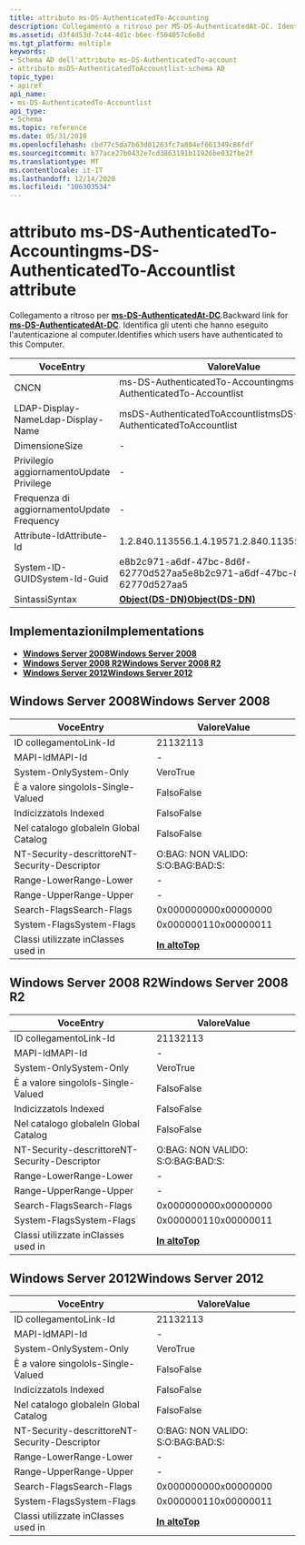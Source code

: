 ```yaml
---
title: attributo ms-DS-AuthenticatedTo-Accounting
description: Collegamento a ritroso per MS-DS-AuthenticatedAt-DC. Identifica gli utenti che hanno eseguito l'autenticazione al computer.
ms.assetid: d3f4d53d-7c44-4d1c-b6ec-f504057c6e8d
ms.tgt_platform: multiple
keywords:
- Schema AD dell'attributo ms-DS-AuthenticatedTo-account
- attributo msDS-AuthenticatedToAccountlist-schema AD
topic_type:
- apiref
api_name:
- ms-DS-AuthenticatedTo-Accountlist
api_type:
- Schema
ms.topic: reference
ms.date: 05/31/2018
ms.openlocfilehash: cbd77c5da7b63d01263fc7a804ef661349c86fdf
ms.sourcegitcommit: b77ace27b0432e7cd3863191b11926be032fbe2f
ms.translationtype: MT
ms.contentlocale: it-IT
ms.lasthandoff: 12/14/2020
ms.locfileid: "106303534"
---
```

# <a name="ms-ds-authenticatedto-accountlist-attribute"></a><span data-ttu-id="9f120-106">attributo ms-DS-AuthenticatedTo-Accounting</span><span class="sxs-lookup"><span data-stu-id="9f120-106">ms-DS-AuthenticatedTo-Accountlist attribute</span></span>

<span data-ttu-id="9f120-107">Collegamento a ritroso per [**ms-DS-AuthenticatedAt-DC**](a-msds-authenticatedatdc.md).</span><span class="sxs-lookup"><span data-stu-id="9f120-107">Backward link for [**ms-DS-AuthenticatedAt-DC**](a-msds-authenticatedatdc.md).</span></span> <span data-ttu-id="9f120-108">Identifica gli utenti che hanno eseguito l'autenticazione al computer.</span><span class="sxs-lookup"><span data-stu-id="9f120-108">Identifies which users have authenticated to this Computer.</span></span>



| <span data-ttu-id="9f120-109">Voce</span><span class="sxs-lookup"><span data-stu-id="9f120-109">Entry</span></span> | <span data-ttu-id="9f120-110">Valore</span><span class="sxs-lookup"><span data-stu-id="9f120-110">Value</span></span> |
|-------------------|-----------------------------------------|
| <span data-ttu-id="9f120-111">CN</span><span class="sxs-lookup"><span data-stu-id="9f120-111">CN</span></span>                | <span data-ttu-id="9f120-112">ms-DS-AuthenticatedTo-Accounting</span><span class="sxs-lookup"><span data-stu-id="9f120-112">ms-DS-AuthenticatedTo-Accountlist</span></span>       |
| <span data-ttu-id="9f120-113">LDAP-Display-Name</span><span class="sxs-lookup"><span data-stu-id="9f120-113">Ldap-Display-Name</span></span> | <span data-ttu-id="9f120-114">msDS-AuthenticatedToAccountlist</span><span class="sxs-lookup"><span data-stu-id="9f120-114">msDS-AuthenticatedToAccountlist</span></span>         |
| <span data-ttu-id="9f120-115">Dimensione</span><span class="sxs-lookup"><span data-stu-id="9f120-115">Size</span></span>              | \-                                      |
| <span data-ttu-id="9f120-116">Privilegio aggiornamento</span><span class="sxs-lookup"><span data-stu-id="9f120-116">Update Privilege</span></span>  | \-                                      |
| <span data-ttu-id="9f120-117">Frequenza di aggiornamento</span><span class="sxs-lookup"><span data-stu-id="9f120-117">Update Frequency</span></span>  | \-                                      |
| <span data-ttu-id="9f120-118">Attribute-Id</span><span class="sxs-lookup"><span data-stu-id="9f120-118">Attribute-Id</span></span>      | <span data-ttu-id="9f120-119">1.2.840.113556.1.4.1957</span><span class="sxs-lookup"><span data-stu-id="9f120-119">1.2.840.113556.1.4.1957</span></span>                 |
| <span data-ttu-id="9f120-120">System-ID-GUID</span><span class="sxs-lookup"><span data-stu-id="9f120-120">System-Id-Guid</span></span>    | <span data-ttu-id="9f120-121">e8b2c971-a6df-47bc-8d6f-62770d527aa5</span><span class="sxs-lookup"><span data-stu-id="9f120-121">e8b2c971-a6df-47bc-8d6f-62770d527aa5</span></span>    |
| <span data-ttu-id="9f120-122">Sintassi</span><span class="sxs-lookup"><span data-stu-id="9f120-122">Syntax</span></span>            | [<span data-ttu-id="9f120-123">**Object(DS-DN)**</span><span class="sxs-lookup"><span data-stu-id="9f120-123">**Object(DS-DN)**</span></span>](s-object-ds-dn.md) |



## <a name="implementations"></a><span data-ttu-id="9f120-124">Implementazioni</span><span class="sxs-lookup"><span data-stu-id="9f120-124">Implementations</span></span>

-   [<span data-ttu-id="9f120-125">**Windows Server 2008**</span><span class="sxs-lookup"><span data-stu-id="9f120-125">**Windows Server 2008**</span></span>](#windows-server-2008)
-   [<span data-ttu-id="9f120-126">**Windows Server 2008 R2**</span><span class="sxs-lookup"><span data-stu-id="9f120-126">**Windows Server 2008 R2**</span></span>](#windows-server-2008-r2)
-   [<span data-ttu-id="9f120-127">**Windows Server 2012**</span><span class="sxs-lookup"><span data-stu-id="9f120-127">**Windows Server 2012**</span></span>](#windows-server-2012)

## <a name="windows-server-2008"></a><span data-ttu-id="9f120-128">Windows Server 2008</span><span class="sxs-lookup"><span data-stu-id="9f120-128">Windows Server 2008</span></span>



| <span data-ttu-id="9f120-129">Voce</span><span class="sxs-lookup"><span data-stu-id="9f120-129">Entry</span></span> | <span data-ttu-id="9f120-130">Valore</span><span class="sxs-lookup"><span data-stu-id="9f120-130">Value</span></span> |
|------------------------|---------------------------------|
| <span data-ttu-id="9f120-131">ID collegamento</span><span class="sxs-lookup"><span data-stu-id="9f120-131">Link-Id</span></span>                | <span data-ttu-id="9f120-132">2113</span><span class="sxs-lookup"><span data-stu-id="9f120-132">2113</span></span>                            |
| <span data-ttu-id="9f120-133">MAPI-Id</span><span class="sxs-lookup"><span data-stu-id="9f120-133">MAPI-Id</span></span>                | \-                              |
| <span data-ttu-id="9f120-134">System-Only</span><span class="sxs-lookup"><span data-stu-id="9f120-134">System-Only</span></span>            | <span data-ttu-id="9f120-135">Vero</span><span class="sxs-lookup"><span data-stu-id="9f120-135">True</span></span>                            |
| <span data-ttu-id="9f120-136">È a valore singolo</span><span class="sxs-lookup"><span data-stu-id="9f120-136">Is-Single-Valued</span></span>       | <span data-ttu-id="9f120-137">Falso</span><span class="sxs-lookup"><span data-stu-id="9f120-137">False</span></span>                           |
| <span data-ttu-id="9f120-138">Indicizzato</span><span class="sxs-lookup"><span data-stu-id="9f120-138">Is Indexed</span></span>             | <span data-ttu-id="9f120-139">Falso</span><span class="sxs-lookup"><span data-stu-id="9f120-139">False</span></span>                           |
| <span data-ttu-id="9f120-140">Nel catalogo globale</span><span class="sxs-lookup"><span data-stu-id="9f120-140">In Global Catalog</span></span>      | <span data-ttu-id="9f120-141">Falso</span><span class="sxs-lookup"><span data-stu-id="9f120-141">False</span></span>                           |
| <span data-ttu-id="9f120-142">NT-Security-descrittore</span><span class="sxs-lookup"><span data-stu-id="9f120-142">NT-Security-Descriptor</span></span> | <span data-ttu-id="9f120-143">O:BAG: NON VALIDO: S:</span><span class="sxs-lookup"><span data-stu-id="9f120-143">O:BAG:BAD:S:</span></span>                    |
| <span data-ttu-id="9f120-144">Range-Lower</span><span class="sxs-lookup"><span data-stu-id="9f120-144">Range-Lower</span></span>            | \-                              |
| <span data-ttu-id="9f120-145">Range-Upper</span><span class="sxs-lookup"><span data-stu-id="9f120-145">Range-Upper</span></span>            | \-                              |
| <span data-ttu-id="9f120-146">Search-Flags</span><span class="sxs-lookup"><span data-stu-id="9f120-146">Search-Flags</span></span>           | <span data-ttu-id="9f120-147">0x00000000</span><span class="sxs-lookup"><span data-stu-id="9f120-147">0x00000000</span></span>                      |
| <span data-ttu-id="9f120-148">System-Flags</span><span class="sxs-lookup"><span data-stu-id="9f120-148">System-Flags</span></span>           | <span data-ttu-id="9f120-149">0x00000011</span><span class="sxs-lookup"><span data-stu-id="9f120-149">0x00000011</span></span>                      |
| <span data-ttu-id="9f120-150">Classi utilizzate in</span><span class="sxs-lookup"><span data-stu-id="9f120-150">Classes used in</span></span>        | [<span data-ttu-id="9f120-151">**In alto**</span><span class="sxs-lookup"><span data-stu-id="9f120-151">**Top**</span></span>](c-top.md)<br/> |



## <a name="windows-server-2008-r2"></a><span data-ttu-id="9f120-152">Windows Server 2008 R2</span><span class="sxs-lookup"><span data-stu-id="9f120-152">Windows Server 2008 R2</span></span>



| <span data-ttu-id="9f120-153">Voce</span><span class="sxs-lookup"><span data-stu-id="9f120-153">Entry</span></span> | <span data-ttu-id="9f120-154">Valore</span><span class="sxs-lookup"><span data-stu-id="9f120-154">Value</span></span> |
|------------------------|---------------------------------|
| <span data-ttu-id="9f120-155">ID collegamento</span><span class="sxs-lookup"><span data-stu-id="9f120-155">Link-Id</span></span>                | <span data-ttu-id="9f120-156">2113</span><span class="sxs-lookup"><span data-stu-id="9f120-156">2113</span></span>                            |
| <span data-ttu-id="9f120-157">MAPI-Id</span><span class="sxs-lookup"><span data-stu-id="9f120-157">MAPI-Id</span></span>                | \-                              |
| <span data-ttu-id="9f120-158">System-Only</span><span class="sxs-lookup"><span data-stu-id="9f120-158">System-Only</span></span>            | <span data-ttu-id="9f120-159">Vero</span><span class="sxs-lookup"><span data-stu-id="9f120-159">True</span></span>                            |
| <span data-ttu-id="9f120-160">È a valore singolo</span><span class="sxs-lookup"><span data-stu-id="9f120-160">Is-Single-Valued</span></span>       | <span data-ttu-id="9f120-161">Falso</span><span class="sxs-lookup"><span data-stu-id="9f120-161">False</span></span>                           |
| <span data-ttu-id="9f120-162">Indicizzato</span><span class="sxs-lookup"><span data-stu-id="9f120-162">Is Indexed</span></span>             | <span data-ttu-id="9f120-163">Falso</span><span class="sxs-lookup"><span data-stu-id="9f120-163">False</span></span>                           |
| <span data-ttu-id="9f120-164">Nel catalogo globale</span><span class="sxs-lookup"><span data-stu-id="9f120-164">In Global Catalog</span></span>      | <span data-ttu-id="9f120-165">Falso</span><span class="sxs-lookup"><span data-stu-id="9f120-165">False</span></span>                           |
| <span data-ttu-id="9f120-166">NT-Security-descrittore</span><span class="sxs-lookup"><span data-stu-id="9f120-166">NT-Security-Descriptor</span></span> | <span data-ttu-id="9f120-167">O:BAG: NON VALIDO: S:</span><span class="sxs-lookup"><span data-stu-id="9f120-167">O:BAG:BAD:S:</span></span>                    |
| <span data-ttu-id="9f120-168">Range-Lower</span><span class="sxs-lookup"><span data-stu-id="9f120-168">Range-Lower</span></span>            | \-                              |
| <span data-ttu-id="9f120-169">Range-Upper</span><span class="sxs-lookup"><span data-stu-id="9f120-169">Range-Upper</span></span>            | \-                              |
| <span data-ttu-id="9f120-170">Search-Flags</span><span class="sxs-lookup"><span data-stu-id="9f120-170">Search-Flags</span></span>           | <span data-ttu-id="9f120-171">0x00000000</span><span class="sxs-lookup"><span data-stu-id="9f120-171">0x00000000</span></span>                      |
| <span data-ttu-id="9f120-172">System-Flags</span><span class="sxs-lookup"><span data-stu-id="9f120-172">System-Flags</span></span>           | <span data-ttu-id="9f120-173">0x00000011</span><span class="sxs-lookup"><span data-stu-id="9f120-173">0x00000011</span></span>                      |
| <span data-ttu-id="9f120-174">Classi utilizzate in</span><span class="sxs-lookup"><span data-stu-id="9f120-174">Classes used in</span></span>        | [<span data-ttu-id="9f120-175">**In alto**</span><span class="sxs-lookup"><span data-stu-id="9f120-175">**Top**</span></span>](c-top.md)<br/> |



## <a name="windows-server-2012"></a><span data-ttu-id="9f120-176">Windows Server 2012</span><span class="sxs-lookup"><span data-stu-id="9f120-176">Windows Server 2012</span></span>



| <span data-ttu-id="9f120-177">Voce</span><span class="sxs-lookup"><span data-stu-id="9f120-177">Entry</span></span> | <span data-ttu-id="9f120-178">Valore</span><span class="sxs-lookup"><span data-stu-id="9f120-178">Value</span></span> |
|------------------------|---------------------------------|
| <span data-ttu-id="9f120-179">ID collegamento</span><span class="sxs-lookup"><span data-stu-id="9f120-179">Link-Id</span></span>                | <span data-ttu-id="9f120-180">2113</span><span class="sxs-lookup"><span data-stu-id="9f120-180">2113</span></span>                            |
| <span data-ttu-id="9f120-181">MAPI-Id</span><span class="sxs-lookup"><span data-stu-id="9f120-181">MAPI-Id</span></span>                | \-                              |
| <span data-ttu-id="9f120-182">System-Only</span><span class="sxs-lookup"><span data-stu-id="9f120-182">System-Only</span></span>            | <span data-ttu-id="9f120-183">Vero</span><span class="sxs-lookup"><span data-stu-id="9f120-183">True</span></span>                            |
| <span data-ttu-id="9f120-184">È a valore singolo</span><span class="sxs-lookup"><span data-stu-id="9f120-184">Is-Single-Valued</span></span>       | <span data-ttu-id="9f120-185">Falso</span><span class="sxs-lookup"><span data-stu-id="9f120-185">False</span></span>                           |
| <span data-ttu-id="9f120-186">Indicizzato</span><span class="sxs-lookup"><span data-stu-id="9f120-186">Is Indexed</span></span>             | <span data-ttu-id="9f120-187">Falso</span><span class="sxs-lookup"><span data-stu-id="9f120-187">False</span></span>                           |
| <span data-ttu-id="9f120-188">Nel catalogo globale</span><span class="sxs-lookup"><span data-stu-id="9f120-188">In Global Catalog</span></span>      | <span data-ttu-id="9f120-189">Falso</span><span class="sxs-lookup"><span data-stu-id="9f120-189">False</span></span>                           |
| <span data-ttu-id="9f120-190">NT-Security-descrittore</span><span class="sxs-lookup"><span data-stu-id="9f120-190">NT-Security-Descriptor</span></span> | <span data-ttu-id="9f120-191">O:BAG: NON VALIDO: S:</span><span class="sxs-lookup"><span data-stu-id="9f120-191">O:BAG:BAD:S:</span></span>                    |
| <span data-ttu-id="9f120-192">Range-Lower</span><span class="sxs-lookup"><span data-stu-id="9f120-192">Range-Lower</span></span>            | \-                              |
| <span data-ttu-id="9f120-193">Range-Upper</span><span class="sxs-lookup"><span data-stu-id="9f120-193">Range-Upper</span></span>            | \-                              |
| <span data-ttu-id="9f120-194">Search-Flags</span><span class="sxs-lookup"><span data-stu-id="9f120-194">Search-Flags</span></span>           | <span data-ttu-id="9f120-195">0x00000000</span><span class="sxs-lookup"><span data-stu-id="9f120-195">0x00000000</span></span>                      |
| <span data-ttu-id="9f120-196">System-Flags</span><span class="sxs-lookup"><span data-stu-id="9f120-196">System-Flags</span></span>           | <span data-ttu-id="9f120-197">0x00000011</span><span class="sxs-lookup"><span data-stu-id="9f120-197">0x00000011</span></span>                      |
| <span data-ttu-id="9f120-198">Classi utilizzate in</span><span class="sxs-lookup"><span data-stu-id="9f120-198">Classes used in</span></span>        | [<span data-ttu-id="9f120-199">**In alto**</span><span class="sxs-lookup"><span data-stu-id="9f120-199">**Top**</span></span>](c-top.md)<br/> |



 

 





